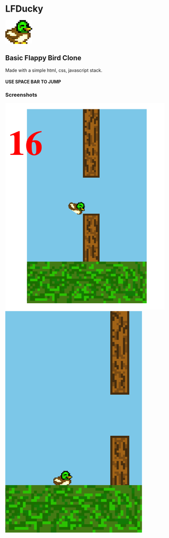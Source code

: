 # LFDucky

![ducky sprite](assets/duck.png "ducky")

## Basic Flappy Bird Clone

Made with a simple html, css, javascript stack.

#### USE SPACE BAR TO JUMP

### Screenshots
![game over screen](images/gameover.png "game over screen")
![sitting ducky](images/sitting.png "sitting ducky")